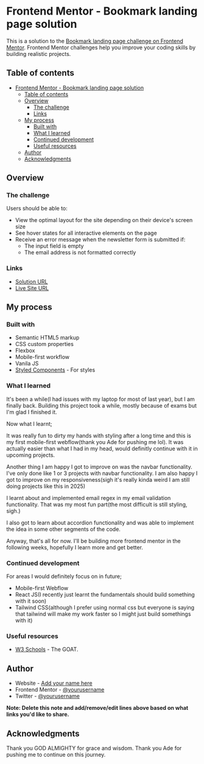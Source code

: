 # Frontend Mentor - Bookmark landing page solution

This is a solution to the [Bookmark landing page challenge on Frontend Mentor](https://www.frontendmentor.io/challenges/bookmark-landing-page-5d0b588a9edda32581d29158). Frontend Mentor challenges help you improve your coding skills by building realistic projects.

## Table of contents

- [Frontend Mentor - Bookmark landing page solution](#frontend-mentor---bookmark-landing-page-solution)
  - [Table of contents](#table-of-contents)
  - [Overview](#overview)
    - [The challenge](#the-challenge)
    - [Links](#links)
  - [My process](#my-process)
    - [Built with](#built-with)
    - [What I learned](#what-i-learned)
    - [Continued development](#continued-development)
    - [Useful resources](#useful-resources)
  - [Author](#author)
  - [Acknowledgments](#acknowledgments)

## Overview

### The challenge

Users should be able to:

- View the optimal layout for the site depending on their device's screen size
- See hover states for all interactive elements on the page
- Receive an error message when the newsletter form is submitted if:
  - The input field is empty
  - The email address is not formatted correctly



### Links

- [Solution URL](https://github.com/HDanielO/bookmark-landing-page-master)
- [Live Site URL](https://your-live-site-url.com)

## My process

### Built with

- Semantic HTML5 markup
- CSS custom properties
- Flexbox
- Mobile-first workflow
- Vanila JS
- [Styled Components](https://styled-components.com/) - For styles

### What I learned

It's been a while(I had issues with my laptop for most of last year), but I am finally back. Building this project took a while, mostly because of exams but I'm glad I finished it.

Now what I learnt;

It was really fun to dirty my hands with styling after a long time and this is my first mobile-first webflow(thank you Ade for pushing me lol). It was actually easier than what I had in my head, would definitly continue with it in upcoming projects.

Another thing I am happy I got to improve on was the navbar functionality. I've only done like 1 or 3 projects with navbar functionality. I am also happy I got to improve on my responsiveness(sigh it's really kinda weird I am still doing projects like this in 2025)

I learnt about and implemented email regex in my email validation functionality. That was my most fun part(the most difficult is still styling, sigh.)

I also got to learn about accordion functionality and was able to implement the idea in some other segments of the code.

Anyway, that's all for now. I'll be building more frontend mentor in the following weeks, hopefully I learn more and get better.

### Continued development

For areas I would definitely focus on in future;

- Mobile-first Webflow
- React JS(I recently just learnt the fundamentals should build something with it soon)
- Tailwind CSS(although I prefer using normal css but everyone is saying that tailwind will make my work faster so I might just build somethings with it)

### Useful resources

- [W3 Schools](https://www.w3schools.com/) - The GOAT.

## Author

- Website - [Add your name here](https://www.your-site.com)
- Frontend Mentor - [@yourusername](https://www.frontendmentor.io/profile/yourusername)
- Twitter - [@yourusername](https://www.twitter.com/yourusername)

**Note: Delete this note and add/remove/edit lines above based on what links you'd like to share.**

## Acknowledgments

Thank you GOD ALMIGHTY for grace and wisdom. Thank you Ade for pushing me to continue on this journey.